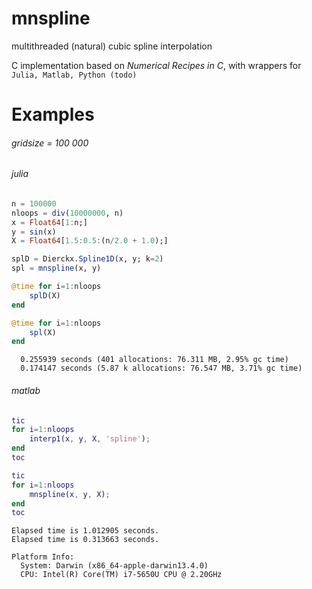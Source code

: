 # mnspline
multithreaded (natural) cubic spline interpolation

C implementation based on *Numerical Recipes in C*, with wrappers for ```Julia, Matlab, Python (todo)```

# Examples

###### gridsize  = 100 000
###### julia
```julia
n = 100000
nloops = div(10000000, n)
x = Float64[1:n;]
y = sin(x)
X = Float64[1.5:0.5:(n/2.0 + 1.0);]

splD = Dierckx.Spline1D(x, y; k=2)
spl = mnspline(x, y)

@time for i=1:nloops
    splD(X)
end

@time for i=1:nloops
    spl(X)
end

```

```
  0.255939 seconds (401 allocations: 76.311 MB, 2.95% gc time)
  0.174147 seconds (5.87 k allocations: 76.547 MB, 3.71% gc time)
```

###### matlab
```matlab
tic
for i=1:nloops
    interp1(x, y, X, 'spline');
end
toc

tic
for i=1:nloops
    mnspline(x, y, X);
end
toc

```

```
Elapsed time is 1.012905 seconds.
Elapsed time is 0.313663 seconds.
```

```
Platform Info:
  System: Darwin (x86_64-apple-darwin13.4.0)
  CPU: Intel(R) Core(TM) i7-5650U CPU @ 2.20GHz
```
